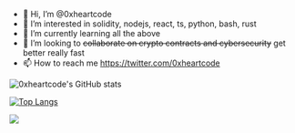 - 👋 Hi, I’m @0xheartcode
- 👀 I’m interested in solidity, nodejs, react, ts, python, bash, rust
- 🌱 I’m currently learning all the above
- 💞️ I’m looking to ~~collaborate on crypto contracts and cybersecurity~~ get better really fast	
- 📫 How to reach me https://twitter.com/0xheartcode


![0xheartcode's GitHub stats](https://github-readme-stats-sigma-five.vercel.app/api?username=0xheartcode&show_icons=true&theme=transparent)

[![Top Langs](https://github-readme-stats-sigma-five.vercel.app/api/top-langs/?username=0xheartcode&layout=compact)](https://github.com/0xheartcode/github-readme-stats)

![](https://komarev.com/ghpvc/?username=0xheartcode&color=green&style=for-the-badge)
